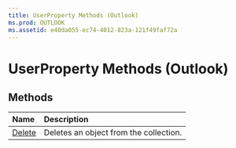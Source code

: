 ```yaml
---
title: UserProperty Methods (Outlook)
ms.prod: OUTLOOK
ms.assetid: e40da055-ec74-4012-823a-121f49faf72a
---
```



# UserProperty Methods (Outlook)

## Methods



|**Name**|**Description**|
|:-----|:-----|
|[Delete](userproperty-delete-method-outlook.md)|Deletes an object from the collection.|

